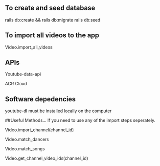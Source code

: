 ## To create and seed database

rails db:create && rails db:migrate rails db:seed

## To import all videos to the app

Video.import_all_videos

## APIs

Youtube-data-api

ACR Cloud

## Software depedencies

youtube-dl must be installed locally on the computer

##Useful Methods... If you need to use any of the import steps seperately.

Video.import_channel(channel_id)

Video.match_dancers

Video.match_songs

Video.get_channel_video_ids(channel_id)
